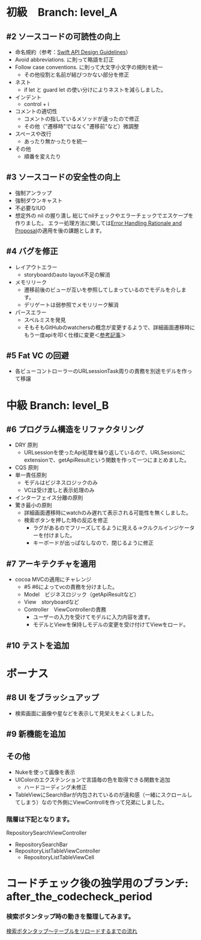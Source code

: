 # 初級　Branch: level_A

## #2 ソースコードの可読性の向上

- 命名規約（参考：[Swift API Design Guidelines](https://swift.org/documentation/api-design-guidelines/)）
- Avoid abbreviations. に則って略語を訂正
- Follow case conventions. に則って大文字小文字の規則を統一
    - その他役割と名前が結びつかない部分を修正
- ネスト
    - if let と guard let の使い分けによりネストを減らしました。
- インデント
    - control + i
- コメントの適切性
    - コメントの指しているメソッドが違ったので修正
    - その他（"遷移時"ではなく"遷移前"など）微調整
- スペースや改行
    - あったり無かったりを統一
- その他
    - 順番を変えたり

## #3 ソースコードの安全性の向上
- 強制アンラップ
- 強制ダウンキャスト
- 不必要なIUO
- 想定外の nil の握り潰し
総じてnilチェックやエラーチェックでエスケープを作りました。
エラー処理方法に関しては[Error Handling Rationale and Proposal](https://github.com/apple/swift/blob/master/docs/ErrorHandlingRationale.rst)の適用を後の課題とします。

## #4 バグを修正
- レイアウトエラー
    - storyboardのauto layout不足の解消
- メモリリーク
    - 遷移前後のビューが互いを参照してしまっているのでモデルを介します。
    - デリゲートは弱参照でメモリリーク解消
- パースエラー
    - スペルミスを発見
    - そもそもGitHubのwatchersの概念が変更するようで、詳細画面遷移時にもう一度apiを叩く仕様に変更＜[参考記事](https://github.com/milo/github-api/issues/19)＞

  

## #5 Fat VC の回避
- 各ビューコントローラーのURLsessionTask周りの責務を別途モデルを作って移譲
  

# 中級 Branch: level_B

## #6 プログラム構造をリファクタリング
- DRY 原則
    - URLsessionを使ったApi処理を繰り返しているので、URLSessionにextensionで、getApiResultという関数を作って一つにまとめました。
- CQS 原則
- 単一責任原則
    - モデルはビジネスロジックのみ
    - VCは受け渡しと表示処理のみ
- インターフェイス分離の原則
- 驚き最小の原則
    - 詳細画面遷移時にwatchのみ遅れて表示される可能性を無くしました。
    - 検索ボタンを押した時の反応を修正
        - ラグがあるのでフリーズしてるように見える→クルクルインジケーターを付けました。
        - キーボードが出っぱなしなので、閉じるように修正
## #7 アーキテクチャを適用
- cocoa MVCの適用にチャレンジ
    - #5 #6によってvcの責務を分けました。
    - Model　ビジネスロジック（getApiResultなど）
    - View　storyboardなど
    - Controller　ViewControllerの責務
        - ユーザーの入力を受けてモデルに入力内容を渡す。
        - モデルとViewを保持しモデルの変更を受け付けてViewをロード。

  
## #10 テストを追加
  

# ボーナス
 

## #8 UI をブラッシュアップ
 - 検索画面に画像や星などを表示して見栄えをよくしました。
  

## #9 新機能を追加


## その他
 - Nukeを使って画像を表示
 - UIColorのエクステンションで言語毎の色を取得できる関数を追加
     - ハードコーディング未修正
- TableViewにSearchBarが内包されているのが違和感（一緒にスクロールしてしまう）なので外側にViewControllを作って兄弟にしました。

### 階層は下記となります。
RepositorySearchViewController 
 - RepositorySearchBar  
 - RepositoryListTableViewController  
     - RepositoryListTableViewCell





# コードチェック後の独学用のブランチ: after_the_codecheck_period


### 検索ボタンタップ時の動きを整理してみます。
[検索ボタンタップ〜テーブルをリロードするまでの流れ](README_Images/tappedSearchButton.html)
